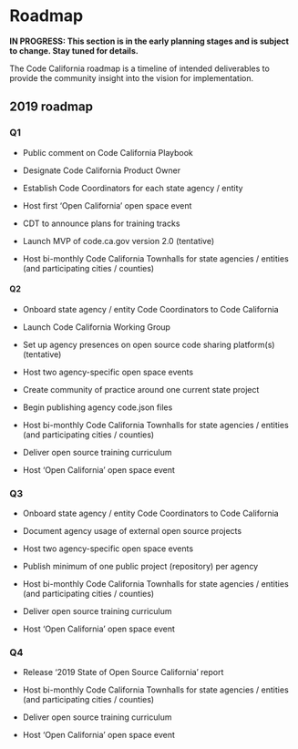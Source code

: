 # Roadmap

**IN PROGRESS: This section is in the early planning stages and is subject to change. Stay tuned for details.**

The Code California roadmap is a timeline of intended deliverables to provide the community insight into the vision for implementation.

## 2019 roadmap

### Q1

* Public comment on Code California Playbook

* Designate Code California Product Owner

* Establish Code Coordinators for each state agency / entity

* Host first ‘Open California’ open space event

* CDT to announce plans for training tracks

* Launch MVP of code.ca.gov version 2.0 (tentative)

* Host bi-monthly Code California Townhalls for state agencies / entities (and participating cities / counties)

#### Q2

* Onboard state agency / entity Code Coordinators to Code California

* Launch Code California Working Group

* Set up agency presences on open source code sharing platform(s) (tentative)

* Host two agency-specific open space events

* Create community of practice around one current state project

* Begin publishing agency code.json files

* Host bi-monthly Code California Townhalls for state agencies / entities (and participating cities / counties)

* Deliver open source training curriculum

* Host ‘Open California’ open space event

### Q3

* Onboard state agency / entity Code Coordinators to Code California

* Document agency usage of external open source projects

* Host two agency-specific open space events

* Publish minimum of one public project (repository) per agency

* Host bi-monthly Code California Townhalls for state agencies / entities (and participating cities / counties)

* Deliver open source training curriculum

* Host ‘Open California’ open space event

### Q4

* Release ‘2019 State of Open Source California’ report

* Host bi-monthly Code California Townhalls for state agencies / entities (and participating cities / counties)

* Deliver open source training curriculum

* Host ‘Open California’ open space event
